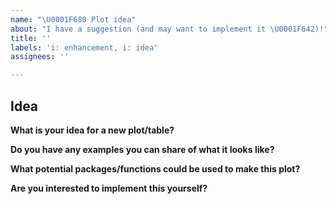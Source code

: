 ```yaml
---
name: "\U0001F680 Plot idea"
about: "I have a suggestion (and may want to implement it \U0001F642)!"
title: ''
labels: 'i: enhancement, i: idea'
assignees: ''

---
```


## Idea

**What is your idea for a new plot/table?**

**Do you have any examples you can share of what it looks like?**

**What potential packages/functions could be used to make this plot?**

**Are you interested to implement this yourself?**
